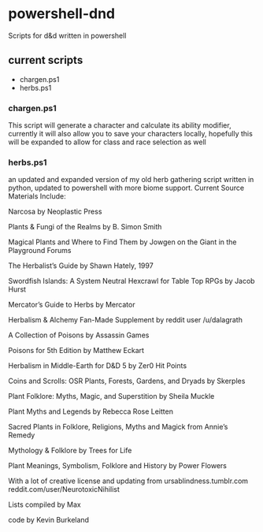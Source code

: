 # powershell-dnd

Scripts for d&amp;d written in powershell

## current scripts

* chargen.ps1
* herbs.ps1

### chargen.ps1

This script will generate a character and calculate its ability modifier, currently it will also allow you to save your characters locally, hopefully this will be expanded to allow for class and race selection as well

### herbs.ps1

an updated and expanded version of my old herb gathering script written in python, updated to powershell with more biome support.
Current Source Materials Include:

Narcosa by Neoplastic Press

Plants & Fungi of the Realms by B. Simon Smith

Magical Plants and Where to Find Them by Jowgen on the Giant in the Playground Forums

The Herbalist’s Guide by Shawn Hately, 1997

Swordfish Islands: A System Neutral Hexcrawl for Table Top RPGs by Jacob Hurst

Mercator’s Guide to Herbs by Mercator

Herbalism & Alchemy Fan-Made Supplement by reddit user /u/dalagrath

A Collection of Poisons by Assassin Games

Poisons for 5th Edition by Matthew Eckart

Herbalism in Middle-Earth for D&D 5 by Zer0 Hit Points

Coins and Scrolls: OSR Plants, Forests, Gardens, and Dryads by Skerples

Plant Folklore: Myths, Magic, and Superstition by Sheila Muckle

Plant Myths and Legends by Rebecca Rose Leitten

Sacred Plants in Folklore, Religions, Myths and Magick from Annie’s Remedy

Mythology & Folklore by Trees for Life

Plant Meanings, Symbolism, Folklore and History by Power Flowers

With a lot of creative license and updating from ursablindness.tumblr.com reddit.com/user/NeurotoxicNihilist

Lists compiled by Max

code by Kevin Burkeland
